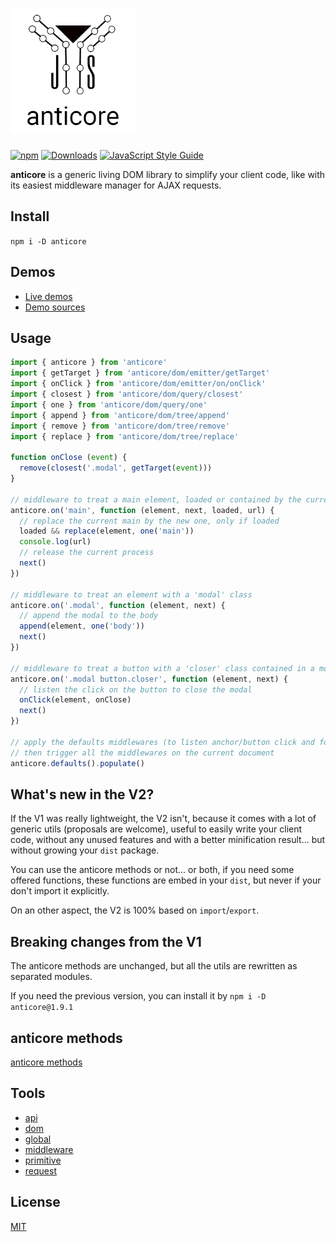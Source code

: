 # <a name="reference"><img alt="anticore" src="./logo.png" title="anticore" width="200" /></a>

[![npm](https://img.shields.io/npm/v/anticore.svg?style=plastic)]()
[![Downloads](https://img.shields.io/npm/dt/anticore.svg?style=plastic)]()
[![JavaScript Style Guide](https://img.shields.io/badge/code_style-standard-brightgreen.svg)](https://standardjs.com)

**anticore** is a generic living DOM library to simplify your client code, like with its easiest middleware manager for
AJAX requests.

## <a name="install">Install</a>

`npm i -D anticore`

## <a name="demos">Demos</a>

* [Live demos](http://lcfvs.github.io/anticore)
* [Demo sources](https://github.com/Lcfvs/anticore/tree/gh-pages)

## <a name="usage">Usage</a>

```js
import { anticore } from 'anticore'
import { getTarget } from 'anticore/dom/emitter/getTarget'
import { onClick } from 'anticore/dom/emitter/on/onClick'
import { closest } from 'anticore/dom/query/closest'
import { one } from 'anticore/dom/query/one'
import { append } from 'anticore/dom/tree/append'
import { remove } from 'anticore/dom/tree/remove'
import { replace } from 'anticore/dom/tree/replace'

function onClose (event) {
  remove(closest('.modal', getTarget(event)))
}

// middleware to treat a main element, loaded or contained by the current document
anticore.on('main', function (element, next, loaded, url) {
  // replace the current main by the new one, only if loaded
  loaded && replace(element, one('main'))
  console.log(url)
  // release the current process
  next() 
})

// middleware to treat an element with a 'modal' class
anticore.on('.modal', function (element, next) {
  // append the modal to the body
  append(element, one('body'))
  next() 
})

// middleware to treat a button with a 'closer' class contained in a modal 
anticore.on('.modal button.closer', function (element, next) {
  // listen the click on the button to close the modal
  onClick(element, onClose)
  next() 
})

// apply the defaults middlewares (to listen anchor/button click and form submit)
// then trigger all the middlewares on the current document 
anticore.defaults().populate()
```

## <a name="what-s-new-in-the-v2">What's new in the V2?</a>

If the V1 was really lightweight, the V2 isn't, because it comes with a lot of generic utils (proposals are
welcome), useful to easily write your client code, without any unused features and with a better
minification result... but without growing your `dist` package.

You can use the anticore methods or not... or both, if you need some offered functions, these functions are
embed in your `dist`, but never if your don't import it explicitly.

On an other aspect, the V2 is 100% based on `import`/`export`.

## <a name="breaking-changes-from-the-v1">Breaking changes from the V1</a>

The anticore methods are unchanged, but all the utils are rewritten as separated modules.

If you need the previous version, you can install it by `npm i -D anticore@1.9.1`


## <a name="anticore-methods">anticore methods</a>

[anticore methods](https://github.com/Lcfvs/anticore/blob/master/anticore.md#reference)

## <a name="tools">Tools</a>

* [api](https://github.com/Lcfvs/anticore/blob/master/api/#reference)
* [dom](https://github.com/Lcfvs/anticore/blob/master/dom/#reference)
* [global](https://github.com/Lcfvs/anticore/blob/master/global/#reference)
* [middleware](https://github.com/Lcfvs/anticore/blob/master/global/#reference)
* [primitive](https://github.com/Lcfvs/anticore/blob/master/primitive/#reference)
* [request](https://github.com/Lcfvs/anticore/blob/master/request/#reference)

## <a name="license">License</a>

[MIT](https://github.com/Lcfvs/anticore/blob/master/licence.md)
